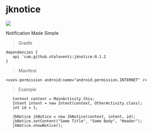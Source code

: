 # jknotice
[![](https://jitpack.io/v/ntaloventi/jknotice.svg)](https://jitpack.io/#ntaloventi/jknotice)

Notification Made Simple

>Gradle
```
dependencies {
   api 'com.github.ntaloventi:jknotice:0.1.2
}
```

>Manifest
```
<uses-permission android:name="android.permission.INTERNET" />
```

>Example
```
   Context context = MainActivity.this;
   Intent intent = new Intent(context, OtherActivity.class);
   int id = 1;
   
   JkNotice jkNotice = new JkNotice(context, intent, id);
   jkNotice.setContent("Some Title", "Some Body", "Header");
   jkNotice.showNotice();
```
